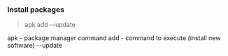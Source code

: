 
### Install packages
> apk add --update <package name>

apk - package manager command
add - command to execute (install new software)
--update 
